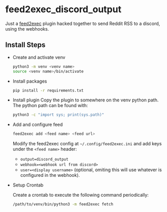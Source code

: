 # feed2exec_discord_output

Just a [feed2exec](https://feed2exec.readthedocs.io/en/stable/) plugin hacked together to send Reddit RSS to a discord, using the webhooks.

## Install Steps

- Create and activate venv

  ```bash
  python3 -m venv <venv name>
  source <venv name>/bin/activate
  ```

- Install packages
  
  ```bash
  pip install -r requirements.txt
  ```

- Install plugin
  Copy the plugin to somewhere on the venv python path. The python path can be found with:

  ```bash
  python3 -c "import sys; print(sys.path)"
  ```

- Add and configure feed

  ```bash
  feed2exec add <feed name> <feed url>
  ```

  Modify the feed2exec config at ```~/.config/feed2exec.ini``` and add keys under the ```<feed name>``` header:
  
  - ```output=discord_output```
  - ```webhook=<webhook url from discord>``` 
  - ```user=<display username>``` (optional, omiting this will use whatever is configured in the webhook).

- Setup Crontab

  Create a crontab to execute the following command periodically:

  ```bash
  /path/to/venv/bin/python3 -m feed2exec fetch
  ```
